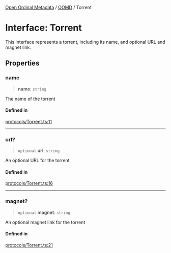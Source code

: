 [Open Ordinal Metadata](../../README.md) / [OOMD](../README.md) / Torrent

# Interface: Torrent

This interface represents a torrent, including its name, and
optional URL and magnet link.

## Properties

### name

> **name**: `string`

The name of the torrent

#### Defined in

[protocols/Torrent.ts:11](https://github.com/open-ordinal/open-ordinal-metadata/blob/3d1c7e7991626e590ad48c7df8a3780adeeff6fe/src/protocols/Torrent.ts#L11)

***

### url?

> `optional` **url**: `string`

An optional URL for the torrent

#### Defined in

[protocols/Torrent.ts:16](https://github.com/open-ordinal/open-ordinal-metadata/blob/3d1c7e7991626e590ad48c7df8a3780adeeff6fe/src/protocols/Torrent.ts#L16)

***

### magnet?

> `optional` **magnet**: `string`

An optional magnet link for the torrent

#### Defined in

[protocols/Torrent.ts:21](https://github.com/open-ordinal/open-ordinal-metadata/blob/3d1c7e7991626e590ad48c7df8a3780adeeff6fe/src/protocols/Torrent.ts#L21)
